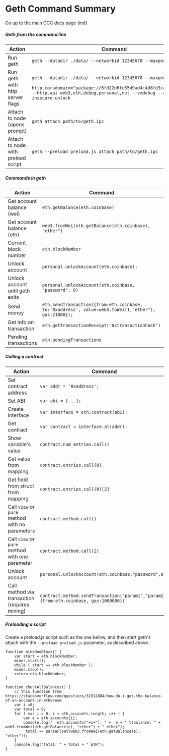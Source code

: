 Geth Command Summary
====================

[Go up to the main CCC docs page](index.html) ([md](index.md))


##### Geth from the command line

| Action | Command |
|----|------------|
| Run geth | `geth --datadir ./data/ --networkid 12345678 --maxpeers 1` |
| Run geth with http server flags | `geth --datadir ./data/ --networkid 12345678 --maxpeers 1 --http --http.corsdomain="package://6fd22d6fe5549ad4c4d8fd3ca0b7816b.mod" --http.api web3,eth,debug,personal,net --vmdebug --allow-insecure-unlock` |
| Attach to node (opens prompt) | `geth attach path/to/geth.ipc` |
| Attach to node with preload script | `geth --preload preload.js attach path/to/geth.ipc` |

##### Commands in geth

| Action | Command |
|----|------------|
| Get account balance (wei) | `eth.getBalance(eth.coinbase)` |
| Get account balance (eth) | `web3.fromWei(eth.getBalance(eth.coinbase), "ether")` |
| Current block number | `eth.blockNumber` |
| Unlock account | `personal.unlockAccount(eth.coinbase);` |
| Unlock account until geth exits | `personal.unlockAccount(eth.coinbase, "password", 0)` |
| Send money | `eth.sendTransaction({from:eth.coinbase, to:'0xaddress', value:web3.toWei(1,"ether"), gas:21000});` |
| Get info on transaction | `eth.getTransactionReceipt("0xtransactionhash")` |
| Pending transactions | `eth.pendingTransactions` |

##### Calling a contract

| Action | Command |
|----|------------|
| Set contract address | `var addr = '0xaddress';` |
| Set ABI | `var abi = [...];` |
| Create interface | `var interface = eth.contract(abi);` |
| Get contract | `var contract = interface.at(addr);` |
| Show variable's value | `contract.num_entries.call()` |
| Get value from mapping | `contract.entries.call(0)` |
| Get field from struct from mapping | `contract.entries.call(0)[2]` |
| Call `view` or `pure` method with no parameters | `contract.method.call()` |
| Call `view` or `pure` method with one parameter | `contract.method.call(2)` |
| Unlock account | `personal.unlockAccount(eth.coinbase,"password",0)` |
| Call method via transaction (requires mining) | `contract.method.sendTransaction("param1","param2", {from:eth.coinbase, gas:1000000})` |


##### Preloading a script

Create a preload.js script such as the one below, and then start geth's attach with the `--preload preload.js` parameter, as described above.

```
function mineOneBlock() {
	var start = eth.blockNumber;
	miner.start();
	while ( start == eth.blockNumber );
	miner.stop();
	return eth.blockNumber;
}

function checkAllBalances() { 
	// this function from https://stackoverflow.com/questions/32312884/how-do-i-get-the-balance-of-an-account-in-ethereum
	var i =0;
	var total = 0;
	for ( var i = 0; i < eth.accounts.length; i++ ) {
		var e = eth.accounts[i];
		console.log("  eth.accounts["+i+"]: " +  e + " \tbalance: " + web3.fromWei(eth.getBalance(e), "ether") + " ether");
		 total += parseFloat(web3.fromWei(eth.getBalance(e), "ether"));
	}
	console.log("Total: " + total + " ETH");
}
```
